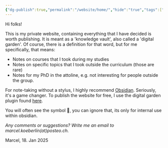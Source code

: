 ```yaml
---
{"dg-publish":true,"permalink":"/website/home/","hide":"true","tags":["gardenEntry"],"dgEnableSearch":"true","updated":"2025-01-18T17:57:27.800+01:00"}
---
```


Hi folks!

This is my private website, containing everything that I have decided is worth publishing. It is meant as a 'knowledge vault', also called a 'digital garden'. Of course, there is a definition for that word, but for me specifically, that means:
- Notes on courses that I took during my studies 
- Notes on specific topics that I took outside the curriculum (those are rare)
- Notes for my PhD in the attoline, e.g. not interesting for people outside the group.

For note-taking without a stylus, I highly recommend [Obsidian](https://obsidian.md/). Seriously, it's a game changer. To publish the website for free, I use the digital garden plugin found [here](https://github.com/oleeskild/obsidian-digital-garden). 

You will often see the symbol 🔗, you can ignore that, its only for internal use within obsidian.

_Any comments or suggestions? Write me an email to marcel.koeberlin(at)posteo.ch._

Marcel, 18. Jan 2025